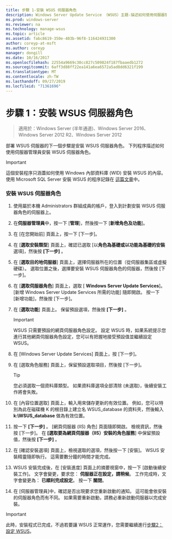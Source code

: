 ```yaml
---
title: 步驟 1-安裝 WSUS 伺服器角色
description: Windows Server Update Service （WSUS）主題-描述如何使用伺服器管理員安裝伺服器角色
ms.prod: windows-server
ms.reviewer: na
ms.technology: manage-wsus
ms.topic: article
ms.assetid: fabc8619-350e-403b-96f8-116424931300
author: coreyp-at-msft
ms.author: coreyp
manager: dongill
ms.date: 10/16/2017
ms.openlocfilehash: 22554a9669c30cc827c509824f187fbaaedb1272
ms.sourcegitcommit: 6aff3d88ff22ea141a6ea6572a5ad8dd6321f199
ms.translationtype: MT
ms.contentlocale: zh-TW
ms.lasthandoff: 09/27/2019
ms.locfileid: "71361696"
---
```

# <a name="step-1-install-the-wsus-server-role"></a>步驟 1：安裝 WSUS 伺服器角色

>適用於：Windows Server (半年通道)、Windows Server 2016、Windows Server 2012 R2、Windows Server 2012

部署 WSUS 伺服器的下一個步驟是安裝 WSUS 伺服器角色。 下列程序描述如何使用伺服器管理員安裝 WSUS 伺服器角色。

> [!IMPORTANT]
> 這個安裝程序只涵蓋如何使用 Windows 內部資料庫 (WID) 安裝 WSUS 的內容。 使用 Microsoft SQL Server 安裝 WSUS 的程序記錄在 [這篇文章](https://social.technet.microsoft.com/wiki/contents/articles/10020.installing-wsus-server-role-on-windows-server-2012-with-microsoft-sql-database.aspx)中。

### <a name="to-install-the-wsus-server-role"></a>安裝 WSUS 伺服器角色

1.  使用屬於本機 Administrators 群組成員的帳戶，登入到計劃安裝 WSUS 伺服器角色的伺服器上。

2.  在**伺服器管理員**中，按一下 [**管理**]，然後按一下 [**新增角色及功能**]。

3.  在 [在您開始前] 頁面上，按一下 [下一步]。

4.  在 [**選取安裝類型**] 頁面上，確認已選取 [以**角色為基礎或以功能為基礎的安裝**選項]，然後按 **[下一步]** 。

5.  在 [**選取目的地伺服器**] 頁面上，選擇伺服器所在的位置（從伺服器集區或虛擬硬碟）。 選取位置之後，選擇要安裝 WSUS 伺服器角色的伺服器，然後按 [下一步]。

6.  在 [**選取伺服器角色**] 頁面上，選取 [ **Windows Server Update Services**]。  [新增 Windows Server Update Services 所需的功能] 隨即開啟。 按一下 [新增功能]，然後按 [下一步]。

7.  在 [**選取功能**] 頁面上。 保留預設選項，然後按 **[下一步]** 。

    > [!IMPORTANT]
    > WSUS 只需要預設的網頁伺服器角色設定。 設定 WSUS 時，如果系統提示您進行其他網頁伺服器角色設定，您可以有把握地接受預設值並繼續設定 WSUS。

8.  在 [Windows Server Update Services] 頁面上，按 [下一步]。

9. 在 [選取角色服務] 頁面上，保留預設選取項目，然後按 [下一步]。

    > [!TIP]
    > 您必須選取一個資料庫類型。 如果資料庫選項全部清除 (未選取)，後續安裝工作將會失敗。

10. 在 [內容位置選取] 頁面上，輸入用來儲存更新的有效位置。 例如，您可以特別為此在磁碟機 K 的根目錄上建立名 WSUS_database 的資料夾，然後輸入 **k:\WSUS_database** 做為有效位置。

11. 按一下 **\[下一步\]** 。 [網頁伺服器 (IIS) 角色] 頁面隨即開啟。 檢視資訊，然後按 [下一步]。 在 **[選取要為網頁伺服器（IIS）安裝的角色服務**] 中保留預設值，然後按 **[下一步]** 。

12. 在 [確認安裝選項] 頁面上，檢視選取的選項，然後按一下 [安裝]。 WSUS 安裝精靈隨即執行。 這需要數分鐘的時間才能完成。

13. WSUS 安裝完成後，在 [安裝進度] 頁面上的摘要視窗中，按一下 [啟動後續安裝工作]。 文字會變更，要求您： **伺服器正在設定，請稍候**。 工作完成時，文字會變更為： **已順利完成設定**。 按一下 **關閉**。

14. 在 [伺服器管理員]中，確認是否出現要求您重新啟動的通知。 這可能會依安裝的伺服器角色而有不同。 如果需要重新啟動，請務必重新啟動伺服器以完成安裝。

> [!IMPORTANT]
> 此時，安裝程式已完成，不過若要讓 WSUS 正常運作，您需要繼續進行[步驟2：設定 WSUS](2-configure-wsus.md)。

